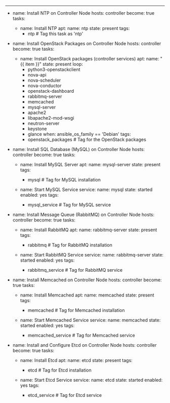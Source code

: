 ---
- name: Install NTP on Controller Node
  hosts: controller
  become: true
  tasks:
    - name: Install NTP
      apt:
        name: ntp
        state: present
      tags:
        - ntp  # Tag this task as 'ntp'

- name: Install OpenStack Packages on Controller Node
  hosts: controller
  become: true
  tasks:
    - name: Install OpenStack packages (controller services)
      apt:
        name: "{{ item }}"
        state: present
      loop:
        - python3-openstackclient
        - nova-api
        - nova-scheduler
        - nova-conductor
        - openstack-dashboard
        - rabbitmq-server
        - memcached
        - mysql-server
        - apache2
        - libapache2-mod-wsgi
        - neutron-server
        - keystone
        - glance
      when: ansible_os_family == 'Debian'
      tags:
        - openstack_packages  # Tag for the OpenStack packages

- name: Install SQL Database (MySQL) on Controller Node
  hosts: controller
  become: true
  tasks:
    - name: Install MySQL Server
      apt:
        name: mysql-server
        state: present
      tags:
        - mysql  # Tag for MySQL installation

    - name: Start MySQL Service
      service:
        name: mysql
        state: started
        enabled: yes
      tags:
        - mysql_service  # Tag for MySQL service

- name: Install Message Queue (RabbitMQ) on Controller Node
  hosts: controller
  become: true
  tasks:
    - name: Install RabbitMQ
      apt:
        name: rabbitmq-server
        state: present
      tags:
        - rabbitmq  # Tag for RabbitMQ installation

    - name: Start RabbitMQ Service
      service:
        name: rabbitmq-server
        state: started
        enabled: yes
      tags:
        - rabbitmq_service  # Tag for RabbitMQ service

- name: Install Memcached on Controller Node
  hosts: controller
  become: true
  tasks:
    - name: Install Memcached
      apt:
        name: memcached
        state: present
      tags:
        - memcached  # Tag for Memcached installation

    - name: Start Memcached Service
      service:
        name: memcached
        state: started
        enabled: yes
      tags:
        - memcached_service  # Tag for Memcached service

- name: Install and Configure Etcd on Controller Node
  hosts: controller
  become: true
  tasks:
    - name: Install Etcd
      apt:
        name: etcd
        state: present
      tags:
        - etcd  # Tag for Etcd installation

    - name: Start Etcd Service
      service:
        name: etcd
        state: started
        enabled: yes
      tags:
        - etcd_service  # Tag for Etcd service
